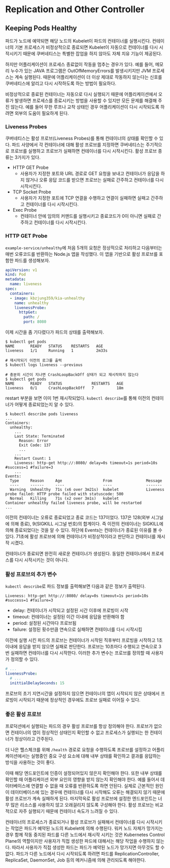 # Replication and Other Controller

## Keeping Pods Healthy
파드가 노드에 예약되면 해당 노드의 Kubelet이 파드의 컨테이너를 실행시킨다. 컨테이너의 기본 프로세스가 비정상적으로 종료되면 Kubelet이 자동으로 컨테이너를 다시 시작시키기 때문에 쿠버네티스는 특별한 잡업을 하지 않아도 자체 치유 기능이 제공된다. 

하지만 어플리케이션이 프로세스 종료없이 작동을 멈추는 경우가 있다. 예를 들어, 메모리 누수가 있는 JAVA 프로그램은 OutOfMemoryErrors를 발생시키지만 JVM 프로세스는 계속 실행된다. 때문에 어플리케이션이 더 이상 제대로 작동하지 않는다는 신호를 쿠버네티스에 알리고 다시 시작하도록 하는 방법이 필요하다.

비정상적으로 종료된 컨테이너는 자동으로 다시 실행되기 때문에 어플리케이션에서 오류가 발생하면 프로세스를 종료시키는 방법을 사용할 수 있지만 모든 문제를 해결해 주진 않는다. 예를 들어 무한 루프나 교착 상태인 경우 어플리케이션이 다시 시작되도록 하려면 외부의 도움이 필요하게 된다.

### Liveness Probes
쿠버네티스는 활성 프로브(Liveness Probes)를 통해 컨테이너의 상태를 확인할 수 있다. 파드 사양에서 각 컨테이너에 대해 활성 프로브를 지정하면 쿠버네티스는 주기적으로 프로브를 실행하고 프로브가 실패하면 컨테이너를 다시 시작시킨다. 활성 프로브 종류는 3가지가 있다.

- HTTP GET Probe
    - 사용자가 지정한 포트와 URL 경로로 GET 요청을 보내고 컨테이너가 응답을 하지 않거나 오류 응답 코드를 받으면 프로브는 실패로 간주하고 컨테이너를 다시 시작시킨다.
- TCP Socket Probe
    - 사용자가 지정한 포트에 TCP 연결을 수행하고 연결이 실패하면 실패고 간주하고 컨테이너를 다시 시작시킨다.
- Exec Probe
    - 컨테이너 안에 임의의 커맨드를 실행시키고 종료코드가 0이 아니면 실패로 간주하고 컨테이너를 다시 시작시킨다.

### HTTP GET Probe
`example-service/unhealthy`에 처음 5개의 요청은 정상적으로 처리하고 다음부터는 매번 오류코드를 반환하는 Node.js 앱을 작성했다. 이 앱을 기반으로 활성 프로브를 포함한 파드를 생성해보자.

```yaml
apiVersion: v1
kind: Pod
metadata:
  name: liveness
spec:
  containers:
  - image: kbzjung359/kia-unhealthy
    name: unhealthy
    livenessProbe:
      httpGet:
        path: /
        port: 8080
```

이제 시간을 좀 기다렸다가 파드의 상태를 출력해보자.

```
$ kubectl get pods
NAME       READY   STATUS    RESTARTS   AGE
liveness   1/1     Running   1          2m33s

# 재시작되기 이전의 로그를 출력
$ kubectl logs liveness --previous

# 충분히 시간이 지나면 CrashLoopBackOff 상태가 되고 재시작하지 않는다
$ kubectl get pods
NAME       READY   STATUS             RESTARTS   AGE
liveness   0/1     CrashLoopBackOff   7          18m
```

restart 부분을 보면 이미 1번 재시작되었다. `kubectl describe`를 통해 이전의 컨테이너가 어떻게 종료되었는지 알 수 있다.

```
$ kubectl describe pods liveness
...
Containers:
  unhealthy:
    ...
    Last State: Terminated
      Reason: Error
      Exit Code: 137
      ...
    ...
    Restart Count: 1
    Liveness: http-get http://:8080/ delay=0s timeout=1s period=10s #success=1 #failure=3
    ...
Events:
  Type     Reason     Age                  From               Message
  ----     ------     ----                 ----               -------
  Warning  Unhealthy  71s (x6 over 3m21s)  kubelet            Liveness probe failed: HTTP probe failed with statuscode: 500
  Normal   Killing    71s (x2 over 3m1s)   kubelet            Container unhealthy failed liveness probe, will be restarted
...
```

이전의 컨테이너는 오류로 종료되었고 종료 코드는 137이었다. 137은 128(외부 시그널에 의해 종료), 9(SIGKILL 시그널 번호)의 합계이다. 즉 이전의 컨테이너는 SIGKILL에 의해 종료되었다는 것을 알 수 있다. 하단에 Events는 컨테이너가 종료된 이유를 볼 수 있다. 71초에 활성 프로브에 의해 컨테이너가 비정상적이라고 판단하고 컨테이너를 재시작 시켰다. 

컨테이너가 종료되면 완전히 새로운 컨테이너가 생성된다. 동일한 컨테이너에서 프로세스를 다시 시작시키는 것이 아니다. 

### 활성 프로브의 추가 변수
`kubectl describe`로 파드 정보를 출력해보면 다음과 같은 정보가 출력된다.

```
Liveness: http-get http://:8080/ delay=0s timeout=1s period=10s #success=1 #failure=3
```

- delay: 컨테이너가 시작되고 설정된 시간 이후에 프로빙이 시작
- timeout: 컨테이너는 설정된 이간 이내에 응답을 반환해야 함
- period: 설정된 시간마다 프로브됨
- failure: 설정된 횟수만큼 연속으로 실패하면 컨테이너를 다시 시작시킴

이전에 실행 시킨 파드의 프로브는 컨테이너가 시작된 직후부터 프로빙을 시작하고 1초이내에 응답을 받지 않으면 실패로 판단한다. 프로브는 10초마다 수행되고 연속으로 3번 실패하면 컨테이너를 다시 시작한다. 이러한 추가 변수는 프로브를 정의할 때 사용자가 정의할 수 있다.

```yaml
# ...
livenessProbe:
  # ...
  inittialDelaySeconds: 15
```

프로브의 초기 지연시간을 설정하지 않으면 컨테이너의 앱이 시작되지 않은 상태에서 프로빙이 시작되기 때문에 정상적인 경우에도 프로브 실패로 이어질 수 있다. 

### 좋은 활성 프로브
프로덕션에서 실행되는 파드의 경우 활성 프로브를 항상 정의해야 한다. 프로브가 없으면 컨테이너의 앱이 정상적인 상태인지 확인할 수 없고 프로세스가 실행되는 한 컨테이너가 정상이라고 간주된다.

더 나은 헬스체크를 위해 `/health` 경로로 요청을 수행하도록 프로브를 설정하고 어플리케이션에서는 실행중인 중요 구성 요소에 대해 내부 상태를 확인하고 결과를 응답하는 방식을 사용하는 것이 좋다. 

이때 해당 엔드포인트에 인증이 설정되어있지 않은지 확인해야 한다. 또한 내부 상태를 확인할 때 어플리케이션 외부 요인의 영향을 받지 않는지 확인해야 한다. 예를 들어서 데이터베이스에 연결할 수 없을 때 오류를 반환하도록 하면 안된다. 실제로 근본적인 원인이 데이터베이스에 있는 경우에 컨테이너를 다시 시작해도 오류는 해결되지 않기 때문에 활성 프로브가 계속 실패하게 된다. 마지막윽로 활성 프로브에 설정한 엔드포인트는 너무 많은 리소스를 샤용하지 않고 오래걸리지 않도록 구성해야 한다. 활성 프로브는 비교적으로 자주 실행되기 때문에 컨테이너 속도가 느려질 수 있다.   

컨테이너의 프로세스가 종료되거나 활성 프로브가 실패해서 컨테이너를 다시 시작시키는 작업은 파드가 예약된 노드의 Kubelet에 의해 수행된다. 워커 노드 자체가 망가지는 경우 함께 작동 중지된 파드를 다른 노드에서 재시작 시키는 것은 Kubernetes Control Plane의 역할이지만 사용자가 직접 생성한 파드에 대해서는 해당 작업을 수행하지 않는다. 따라서 사용자가 직접 생성한 파드는 파드가 예약된 노드가 망가지면 아무것도 할 수 없다. 파드가 다른 노드에서 다시 시작되도록 하려면 파드를 ReplicationController, ReplicaSet, DaemonSet, Job 등의 메커니즘에 의해 관리되도록 해야한다.
